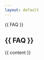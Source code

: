 ```yaml
---
layout: default
---
```

<article class="post">{{ FAQ }}

  <div class="post-header">
    <h2 class="post-title">{{ FAQ }}</h2>
  </div>

  <div class="post-content">
    {{ content }}
  </div>

</article>

